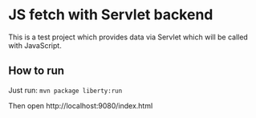 # JS fetch with Servlet backend

This is a test project which provides data via Servlet which will be called with JavaScript.

## How to run

Just run: `mvn package liberty:run`

Then open http://localhost:9080/index.html
